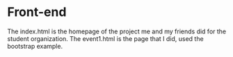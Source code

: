 # Front-end
The index.html is the homepage of the project me and my friends did for the student organization.
The event1.html is the page that I did, used the bootstrap example. 
